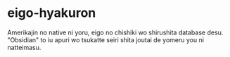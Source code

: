 # eigo-hyakuron
Amerikajin no native ni yoru, eigo no chishiki wo shirushita database desu. "Obsidian" to iu apuri wo tsukatte seiri shita joutai de yomeru you ni natteimasu.
